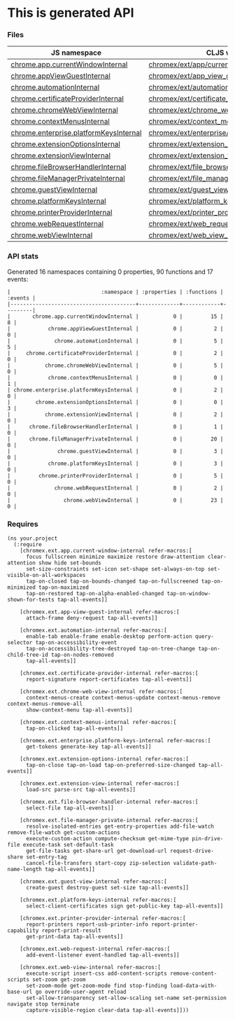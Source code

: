 # This is generated API

### Files

| JS namespace | CLJS wrapper |
| --- | --- |
| [chrome.app.currentWindowInternal](https://developer.chrome.com/extensions/app.currentWindowInternal) | [chromex/ext/app/current_window_internal.clj](chromex/ext/app/current_window_internal.clj) |
| [chrome.appViewGuestInternal](https://developer.chrome.com/extensions/appViewGuestInternal) | [chromex/ext/app_view_guest_internal.clj](chromex/ext/app_view_guest_internal.clj) |
| [chrome.automationInternal](https://developer.chrome.com/extensions/automationInternal) | [chromex/ext/automation_internal.clj](chromex/ext/automation_internal.clj) |
| [chrome.certificateProviderInternal](https://developer.chrome.com/extensions/certificateProviderInternal) | [chromex/ext/certificate_provider_internal.clj](chromex/ext/certificate_provider_internal.clj) |
| [chrome.chromeWebViewInternal](https://developer.chrome.com/extensions/chromeWebViewInternal) | [chromex/ext/chrome_web_view_internal.clj](chromex/ext/chrome_web_view_internal.clj) |
| [chrome.contextMenusInternal](https://developer.chrome.com/extensions/contextMenusInternal) | [chromex/ext/context_menus_internal.clj](chromex/ext/context_menus_internal.clj) |
| [chrome.enterprise.platformKeysInternal](https://developer.chrome.com/extensions/enterprise.platformKeysInternal) | [chromex/ext/enterprise/platform_keys_internal.clj](chromex/ext/enterprise/platform_keys_internal.clj) |
| [chrome.extensionOptionsInternal](https://developer.chrome.com/extensions/extensionOptionsInternal) | [chromex/ext/extension_options_internal.clj](chromex/ext/extension_options_internal.clj) |
| [chrome.extensionViewInternal](https://developer.chrome.com/extensions/extensionViewInternal) | [chromex/ext/extension_view_internal.clj](chromex/ext/extension_view_internal.clj) |
| [chrome.fileBrowserHandlerInternal](https://developer.chrome.com/extensions/fileBrowserHandlerInternal) | [chromex/ext/file_browser_handler_internal.clj](chromex/ext/file_browser_handler_internal.clj) |
| [chrome.fileManagerPrivateInternal](https://developer.chrome.com/extensions/fileManagerPrivateInternal) | [chromex/ext/file_manager_private_internal.clj](chromex/ext/file_manager_private_internal.clj) |
| [chrome.guestViewInternal](https://developer.chrome.com/extensions/guestViewInternal) | [chromex/ext/guest_view_internal.clj](chromex/ext/guest_view_internal.clj) |
| [chrome.platformKeysInternal](https://developer.chrome.com/extensions/platformKeysInternal) | [chromex/ext/platform_keys_internal.clj](chromex/ext/platform_keys_internal.clj) |
| [chrome.printerProviderInternal](https://developer.chrome.com/extensions/printerProviderInternal) | [chromex/ext/printer_provider_internal.clj](chromex/ext/printer_provider_internal.clj) |
| [chrome.webRequestInternal](https://developer.chrome.com/extensions/webRequestInternal) | [chromex/ext/web_request_internal.clj](chromex/ext/web_request_internal.clj) |
| [chrome.webViewInternal](https://developer.chrome.com/extensions/webViewInternal) | [chromex/ext/web_view_internal.clj](chromex/ext/web_view_internal.clj) |


### API stats

Generated 16 namespaces containing 0 properties, 90 functions and 17 events:


    |                             :namespace | :properties | :functions | :events |
    |----------------------------------------+-------------+------------+---------|
    |       chrome.app.currentWindowInternal |           0 |         15 |       8 |
    |            chrome.appViewGuestInternal |           0 |          2 |       0 |
    |              chrome.automationInternal |           0 |          5 |       5 |
    |     chrome.certificateProviderInternal |           0 |          2 |       0 |
    |           chrome.chromeWebViewInternal |           0 |          5 |       0 |
    |            chrome.contextMenusInternal |           0 |          0 |       1 |
    | chrome.enterprise.platformKeysInternal |           0 |          2 |       0 |
    |        chrome.extensionOptionsInternal |           0 |          0 |       3 |
    |           chrome.extensionViewInternal |           0 |          2 |       0 |
    |      chrome.fileBrowserHandlerInternal |           0 |          1 |       0 |
    |      chrome.fileManagerPrivateInternal |           0 |         20 |       0 |
    |               chrome.guestViewInternal |           0 |          3 |       0 |
    |            chrome.platformKeysInternal |           0 |          3 |       0 |
    |         chrome.printerProviderInternal |           0 |          5 |       0 |
    |              chrome.webRequestInternal |           0 |          2 |       0 |
    |                 chrome.webViewInternal |           0 |         23 |       0 |

### Requires

```
(ns your.project
  (:require
    [chromex.ext.app.current-window-internal refer-macros:[
      focus fullscreen minimize maximize restore draw-attention clear-attention show hide set-bounds
      set-size-constraints set-icon set-shape set-always-on-top set-visible-on-all-workspaces
      tap-on-closed tap-on-bounds-changed tap-on-fullscreened tap-on-minimized tap-on-maximized
      tap-on-restored tap-on-alpha-enabled-changed tap-on-window-shown-for-tests tap-all-events]]

    [chromex.ext.app-view-guest-internal refer-macros:[
      attach-frame deny-request tap-all-events]]

    [chromex.ext.automation-internal refer-macros:[
      enable-tab enable-frame enable-desktop perform-action query-selector tap-on-accessibility-event
      tap-on-accessibility-tree-destroyed tap-on-tree-change tap-on-child-tree-id tap-on-nodes-removed
      tap-all-events]]

    [chromex.ext.certificate-provider-internal refer-macros:[
      report-signature report-certificates tap-all-events]]

    [chromex.ext.chrome-web-view-internal refer-macros:[
      context-menus-create context-menus-update context-menus-remove context-menus-remove-all
      show-context-menu tap-all-events]]

    [chromex.ext.context-menus-internal refer-macros:[
      tap-on-clicked tap-all-events]]

    [chromex.ext.enterprise.platform-keys-internal refer-macros:[
      get-tokens generate-key tap-all-events]]

    [chromex.ext.extension-options-internal refer-macros:[
      tap-on-close tap-on-load tap-on-preferred-size-changed tap-all-events]]

    [chromex.ext.extension-view-internal refer-macros:[
      load-src parse-src tap-all-events]]

    [chromex.ext.file-browser-handler-internal refer-macros:[
      select-file tap-all-events]]

    [chromex.ext.file-manager-private-internal refer-macros:[
      resolve-isolated-entries get-entry-properties add-file-watch remove-file-watch get-custom-actions
      execute-custom-action compute-checksum get-mime-type pin-drive-file execute-task set-default-task
      get-file-tasks get-share-url get-download-url request-drive-share set-entry-tag
      cancel-file-transfers start-copy zip-selection validate-path-name-length tap-all-events]]

    [chromex.ext.guest-view-internal refer-macros:[
      create-guest destroy-guest set-size tap-all-events]]

    [chromex.ext.platform-keys-internal refer-macros:[
      select-client-certificates sign get-public-key tap-all-events]]

    [chromex.ext.printer-provider-internal refer-macros:[
      report-printers report-usb-printer-info report-printer-capability report-print-result
      get-print-data tap-all-events]]

    [chromex.ext.web-request-internal refer-macros:[
      add-event-listener event-handled tap-all-events]]

    [chromex.ext.web-view-internal refer-macros:[
      execute-script insert-css add-content-scripts remove-content-scripts set-zoom get-zoom
      set-zoom-mode get-zoom-mode find stop-finding load-data-with-base-url go override-user-agent reload
      set-allow-transparency set-allow-scaling set-name set-permission navigate stop terminate
      capture-visible-region clear-data tap-all-events]]))
```